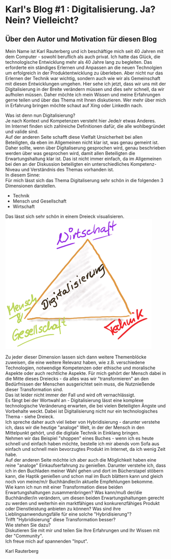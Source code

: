 # Karl's Blog #1 : Digitalisierung. Ja? Nein? Vielleicht?

## Über den Autor und Motivation für diesen Blog
Mein Name ist Karl Rauterberg und ich beschäftige mich seit 40 Jahren mit dem Computer - sowohl beruflich als auch privat.
Ich hatte das Glück, die technologische Entwicklung mehr als 40 Jahre lang zu begleiten. 
Das erforderte ein ständiges Erlernen und Anpassen an die neuen Technolgien um erfolgreich in der Produktentwicklung zu überleben. 
Aber nicht nur das Erlernen der Technik war wichtig, sondern auch wie wir als Gemeinschaft mit diesen Entwicklungen umgehen.
Hier sehe ich jetzt, dass wir uns mit der Digitalisierung in der Breite verändern müssen und dies sehr schnell, da wir aufholen müssen.
Daher möchte ich mein Wissen und meine Erfahrungen gerne teilen und über das Thema mit Ihnen diskutieren.
Wer mehr über mich in Erfahrung bringen möchte schaut auf Xing oder LinkedIn nach.

Was ist denn nun Digitalisierung?   
Je nach Kontext und Kompetenzen versteht hier Jede/r etwas Anderes.     
Im Internet finden sich  zahlreiche Definitionen dafür, die alle wohlbegründet und valide sind.    
Auf der anderen Seite schafft diese Vielfalt Unsicherheit bei allen Beteiligten, da eben im Allgemeinen nicht klar ist, was genau gemeint ist.
Daher sollte, wenn über Digitaliserung gesprochen wird, genau beschrieben werden über was gesprochen wird, damit allen Beteiligten die Erwartungshaltung klar ist.
Das ist nicht immer einfach, da im Allgemeinen bei den an der Diskussion beteiligten ein unterschiedliches Kompetenz-Niveau und Verständnis des Themas vorhanden ist.     
In diesem Sinne:    
Für mich lässt sich das Thema Digitaliserung sehr schön in die folgenden 3 Dimensionen darstellen.      
+ Technik
+ Mensch und Gesellschaft
+ Wirtschaft    


Das lässt sich sehr schön in einem Dreieck visualisieren.     
![Einflußfaktoren auf die Digitalisierung](images/DigiDreiEck.png "Einflußfaktoren auf die Digitalisierung")


Zu jeder dieser Dimension lassen sich dann weitere Themenblöcke zuweisen, die eine weitere Relevanz haben, wie z.B. verschiedene Technologien, notwendige Kompetenzen oder ethische und moralische Aspekte oder auch rechtliche Aspekte.
Für mich gehört der Mensch dabei in die Mitte dieses Dreiecks - da alles was wir "transformieren" an den Bedürfnissen der Menschen ausgerichtet sein muss, die Nutznießende dieser Transformation sind.     
Das ist leider nicht immer der Fall und wird oft vernachlässigt.     
Es fängt bei der Wortwahl an - Digitalisierung lässt eine komplexe technologische Veränderung erwarten, die bei vielen Beteiligten Ängste und Vorbehalte weckt.
Dabei ist Digitalisierung nicht nur ein technologisches Thema - siehe Dreieck.    
Ich spreche daher auch viel lieber von Hybridisierung - darunter verstehe ich, dass wir die heutige "analoge" Welt, in der der Mensch in den Mittelpunkt gehört,
und die digitale Technik in Einklang bringen.     
Nehmen wir das Beispiel "shoppen" eines Buches - wenn ich es heute schnell und einfach haben möchte, bestelle ich mir abends vom Sofa aus einfach und schnell mein bevorzugtes Produkt im Internet, da ich wenig Zeit habe.    
Auf der anderen Seite möchte ich aber auch die Möglichkeit haben eine reine "analoge" Einkaufserfahrung zu genießen. Darunter verstehe ich, dass ich in den Buchladen meiner Wahl gehen und dort im Bücherstapel stöbern kann, die Haptik genießen und schon mal im Buch blättern kann und gleich noch von meine/m/r Buchhändler/in aktuelle Empfehlungen bekomme.    
Wie kann ich nun mit einer Transformation diese beiden Erwartungshaltungen zusammenbringen? Was kann/muß der/die Buchhändler/in verändern, um diesen beiden Erwartungshaltungen gerecht zu werden und weiterhin ein marktfähiges und konkurenzfähiges Produkt oder Dienstleistung anbieten zu können?
Was sind ihre Lieblingsanwendungsfälle für eine solche "Hybridisierung"?    
Trifft "Hybridisierung" diese Transformation besser?    
Wie stehen Sie dazu?    
Diskutieren Sie mit mir und teilen Sie Ihre Erfahrungen und Ihr Wissen mit der "Community".   
Ich freue mich auf spannenden "Input".     

Karl Rauterberg





